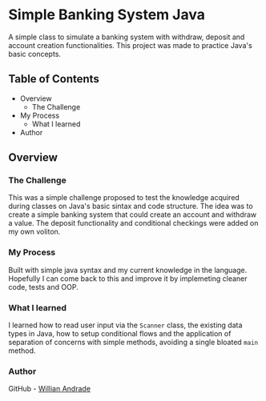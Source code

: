 # Simple Banking System Java

A simple class to simulate a banking system with withdraw, deposit and account creation functionalities. This project was made to practice Java's basic concepts.

## Table of Contents
- Overview
  - The Challenge
- My Process
  - What I learned
- Author 

## Overview
### The Challenge
This was a simple challenge proposed to test the knowledge acquired during classes on Java's basic sintax and code structure. The idea was to create a simple banking system that could create an account and withdraw a value. The deposit functionality and conditional checkings were added on my own voliton.

### My Process
Built with simple java syntax and my current knowledge in the language. Hopefully I can come back to this and improve it by implemeting cleaner code, tests and OOP.

### What I learned
I learned how to read user input via the `Scanner` class, the existing data types in Java, how to setup conditional flows and the application of separation of concerns with simple methods, avoiding a single bloated `main` method.

### Author
GitHub - [Willian Andrade](https://github.com/Will-Andrade)
